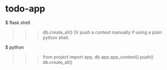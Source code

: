 # todo-app

$ flask shell
>>> db.create_all()
Or push a context manually if using a plain python shell.

$ python
>>> from project import app, db
>>> app.app_context().push()
>>> db.create_all()